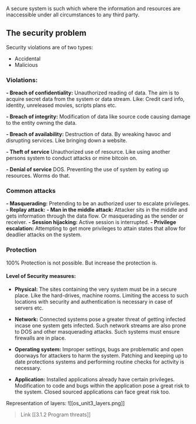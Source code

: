 A secure system is such which where the information and resources are inaccessible under all circumstances to any third party. 

## The security problem

Security violations are of two types: 
- Accidental
- Malicious

### Violations:

**- Breach of confidentiality:** 
	Unauthorized reading of data. The aim is to acquire secret data from the system or data stream. Like: Credit card info, identity, unreleased movies, scripts plans etc. 
 
**- Breach of integrity:** 
	Modification of data like source code causing damage to the entity owning the data.

**- Breach of availability:** 
	Destruction of data. By wreaking havoc and disrupting services. Like bringing down  a website.

**- Theft of service**
	Unauthorized use of resource. Like using another persons system to conduct attacks or mine bitcoin on.

**- Denial of service**
	DOS. Preventing the use of system by eating up resources. Worms do that.


### Common attacks

**- Masquerading:**
	Pretending to be an authorized user to escalate privileges.
**- Replay attack:**
**- Man in the middle attack:** 
	Attacker sits in the middle and gets information through the data flow. Or masquerading as the sender or receiver. 
	**- Session hijacking:**
		Active session is interrupted. 
**- Privilege escalation:**
	Attempting to get more privileges to attain states that allow for deadlier attacks on the system.


### Protection
100% Protection is not possible. But increase the protection is.

#### Level of Security measures: 
- **Physical:**
	The sites containing the very system must be in a secure place. Like the hard-drives, machine rooms. Limiting the access to such locations with security and authentication is necessary in case of servers etc.
	
- **Network:**
	Connected systems pose a greater threat of getting infected incase one system gets infected. Such network streams are also prone to DOS and other masquerading attacks. Such systems must ensure firewalls are in place.

- **Operating system:**
	Improper settings, bugs are problematic and open doorways for attackers to harm the system. Patching and keeping up to date protections systems and performing routine checks for activity is necessary.

- **Application:**
	Installed applications already have certain privileges. Modification to code and bugs within the application pose a great risk to the system. Closed sourced applications can face great risk too.

Representation of layers: 
![[os_unit3_layers.png]]

>Link
	[[3.1.2 Program threats]]
